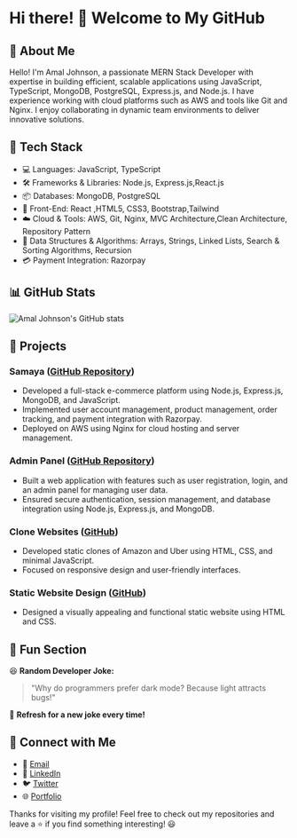 # Hi there! 👋 Welcome to My GitHub

## 🚀 About Me
Hello! I'm Amal Johnson, a passionate MERN Stack Developer with expertise in building efficient, scalable applications using JavaScript, TypeScript, MongoDB, PostgreSQL, Express.js, and Node.js. I have experience working with cloud platforms such as AWS and tools like Git and Nginx. I enjoy collaborating in dynamic team environments to deliver innovative solutions.

## 🔧 Tech Stack
- 💻 Languages: JavaScript, TypeScript
- 🛠️ Frameworks & Libraries: Node.js, Express.js,React.js
- 📦 Databases: MongoDB, PostgreSQL
- 🎨 Front-End: React ,HTML5, CSS3, Bootstrap,Tailwind
- ☁️ Cloud & Tools: AWS, Git, Nginx, MVC Architecture,Clean Architecture, Repository Pattern
- 🔢 Data Structures & Algorithms: Arrays, Strings, Linked Lists, Search & Sorting Algorithms, Recursion
- 💳 Payment Integration: Razorpay

## 📊 GitHub Stats
![Amal Johnson's GitHub stats](https://github-readme-stats.vercel.app/api?username=your-github-username&show_icons=true&theme=radical)

## 🌟 Projects
### Samaya ([GitHub Repository](#))
- Developed a full-stack e-commerce platform using Node.js, Express.js, MongoDB, and JavaScript.
- Implemented user account management, product management, order tracking, and payment integration with Razorpay.
- Deployed on AWS using Nginx for cloud hosting and server management.

### Admin Panel ([GitHub Repository](#))
- Built a web application with features such as user registration, login, and an admin panel for managing user data.
- Ensured secure authentication, session management, and database integration using Node.js, Express.js, and MongoDB.

### Clone Websites ([GitHub](#))
- Developed static clones of Amazon and Uber using HTML, CSS, and minimal JavaScript.
- Focused on responsive design and user-friendly interfaces.

### Static Website Design ([GitHub](#))
- Designed a visually appealing and functional static website using HTML and CSS.

## 🎉 Fun Section
😆 **Random Developer Joke:**
> "Why do programmers prefer dark mode? Because light attracts bugs!"

🔄 **Refresh for a new joke every time!**

## 🔗 Connect with Me
- 📧 [Email](mailto:1mailtoamal@gmail.com)
- 💼 [LinkedIn](www.linkedin.com/in/amal-johnson-ofl)
- 🐦 [Twitter]([https://twitter.com/your-handle](https://x.com/AmalJohnso99476?t=szJe8-7B_0IiEooyZFgCGg&s=08&mx=2))
- 🌐 [Portfolio]([your-portfolio-link](https://amalzgit.github.io/Portfolio/))

Thanks for visiting my profile! Feel free to check out my repositories and leave a ⭐ if you find something interesting! 😃
